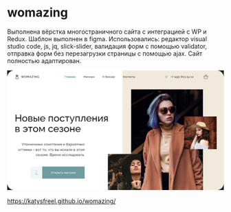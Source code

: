 # womazing
Выполнена вёрстка многостраничного сайта с интеграцией с WP и Redux. Шаблон выполнен в figma. Использовались: редактор visual studio code, js, jq, slick-slider, валидация форм с помощью validator, отправка форм без перезагрузки страницы с помощью ajax. Сайт полностью адаптирован.

![Image](https://github.com/KatySFreel/womazing/raw/main/preview.png)

https://katysfreel.github.io/womazing/
